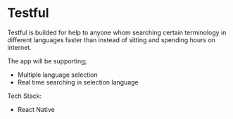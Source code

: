 # Testful

Testful is builded for help to anyone whom searching certain terminology in different languages faster than instead of sitting and spending hours on internet.

The app will be supporting;
- Multiple language selection
- Real time searching in selection language

Tech Stack:
- React Native
